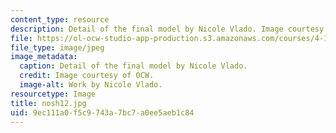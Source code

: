 ```yaml
---
content_type: resource
description: Detail of the final model by Nicole Vlado. Image courtesy of OCW.
file: https://ol-ocw-studio-app-production.s3.amazonaws.com/courses/4-196-architecture-design-level-ii-cuba-studio-spring-2004/9ec111a0f5c9743a7bc7a0ee5aeb1c84_nosh12.jpg
file_type: image/jpeg
image_metadata:
  caption: Detail of the final model by Nicole Vlado.
  credit: Image courtesy of OCW.
  image-alt: Work by Nicole Vlado.
resourcetype: Image
title: nosh12.jpg
uid: 9ec111a0-f5c9-743a-7bc7-a0ee5aeb1c84
---
```


